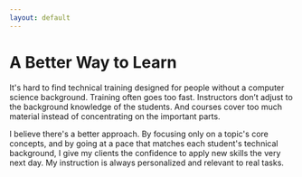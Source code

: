```yaml
---
layout: default
---
```


# A Better Way to Learn

It's hard to find technical training designed for people without a computer science background. Training often goes too fast. Instructors don’t adjust to the background knowledge of the students. And courses cover too much material instead of concentrating on the important parts.

I believe there's a better approach. By focusing only on a topic's core concepts, and by going at a pace that matches each student's technical background, I give my clients the confidence to apply new skills the very next day. My instruction is always personalized and relevant to real tasks.